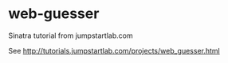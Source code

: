 # web-guesser
Sinatra tutorial from jumpstartlab.com

See http://tutorials.jumpstartlab.com/projects/web_guesser.html
